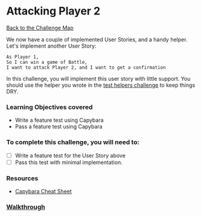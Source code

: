 # Attacking Player 2

[Back to the Challenge Map](README.md)

We now have a couple of implemented User Stories, and a handy helper. Let's implement another User Story:

```
As Player 1,
So I can win a game of Battle,
I want to attack Player 2, and I want to get a confirmation
```

In this challenge, you will implement this user story with little support. You should use the helper you wrote in the [test helpers challenge](test_helpers.md) to keep things DRY.

### Learning Objectives covered
- Write a feature test using Capybara
- Pass a feature test using Capybara

### To complete this challenge, you will need to:

- [ ] Write a feature test for the User Story above
- [ ] Pass this test with minimal implementation.

### Resources

- [Capybara Cheat Sheet](https://www.launchacademy.com/codecabulary/learn-test-driven-development/rspec/capybara-cheat-sheet)

### [Walkthrough](walkthroughs/attacking_player_2.md)



